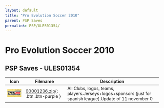 ```yaml
---
layout: default
title: "Pro Evolution Soccer 2010"
parent: PSP Saves
permalink: PSP/ULES01354/
---
```

# Pro Evolution Soccer 2010

## PSP Saves - ULES01354

| Icon | Filename | Description |
|------|----------|-------------|
| ![Pro Evolution Soccer 2010](ICON0.PNG) | [00001236.zip](00001236.zip){: .btn .btn-purple } | All Clubs, logos, teams, players.Jerseys+logos+sponsors (just for spanish league).Update of 11 november 0 |
